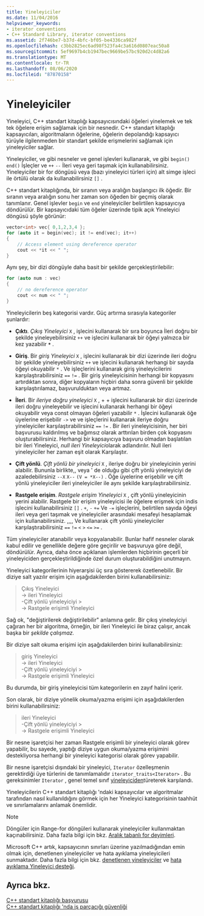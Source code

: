 ```yaml
---
title: Yineleyiciler
ms.date: 11/04/2016
helpviewer_keywords:
- iterator conventions
- C++ Standard Library, iterator conventions
ms.assetid: 2f746be7-b37d-4bfc-bf05-be4336ca982f
ms.openlocfilehash: c3bb2825ec6ad98f523fa4c3a616d0807eac50a8
ms.sourcegitcommit: 5ef9697b4cb1947bec9669be57bc920d2c4d82a6
ms.translationtype: MT
ms.contentlocale: tr-TR
ms.lasthandoff: 08/06/2020
ms.locfileid: "87870158"
---
```

# <a name="iterators"></a>Yineleyiciler

Yineleyici, C++ standart kitaplığı kapsayıcısındaki öğeleri yinelemek ve tek tek öğelere erişim sağlamak için bir nesnedir. C++ standart kitaplığı kapsayıcıları, algoritmaların öğelerine, öğelerin depolandığı kapsayıcı türüyle ilgilenmeden bir standart şekilde erişmelerini sağlamak için yineleyiciler sağlar.

Yineleyiciler, ve gibi nesneler ve genel işlevleri kullanarak, ve gibi `begin()` `end()` İşleçler ve `++` `--` İleri veya geri taşımak için kullanabilirsiniz. Yineleyiciler bir for döngüsü veya (bazı yineleyici türleri için) alt simge işleci ile örtülü olarak da kullanabilirsiniz `[]` .

C++ standart kitaplığında, bir sıranın veya aralığın başlangıcı ilk öğedir. Bir sıranın veya aralığın sonu her zaman son öğeden bir geçmiş olarak tanımlanır. Genel işlevler `begin` ve `end` yineleyiciler belirtilen kapsayıcıya döndürülür. Bir kapsayıcıdaki tüm öğeler üzerinde tipik açık Yineleyici döngüsü şöyle görünür:

```cpp
vector<int> vec{ 0,1,2,3,4 };
for (auto it = begin(vec); it != end(vec); it++)
{
    // Access element using dereference operator
    cout << *it << " ";
}
```

Aynı şey, bir dizi döngüyle daha basit bir şekilde gerçekleştirilebilir:

```cpp
for (auto num : vec)
{
    // no dereference operator
    cout << num << " ";
}
```

Yineleyicilerin beş kategorisi vardır. Güç artırma sırasıyla kategoriler şunlardır:

- **Çıktı**. *Çıkış Yineleyici* `X` , işlecini kullanarak bir sıra boyunca İleri doğru bir şekilde yineleyebilirsiniz `++` ve işlecini kullanarak bir öğeyi yalnızca bir kez yazabilir __`*`__ .

- **Giriş**. Bir *giriş Yineleyici* `X` , işlecini kullanarak bir dizi üzerinde ileri doğru bir şekilde yineleyebilirsiniz `++` ve işlecini kullanarak herhangi bir sayıda öğeyi okuyabilir `*` . Ve işleçlerini kullanarak giriş yineleyicilerini karşılaştırabilirsiniz `==` `!=` . Bir giriş yineleyicisinin herhangi bir kopyasını artırdıktan sonra, diğer kopyaların hiçbiri daha sonra güvenli bir şekilde karşılaştırılamaz, başvurulduktan veya artmaz.

- **İleri**. Bir *ileriye doğru yineleyici* `X` , + + işlecini kullanarak bir dizi üzerinde ileri doğru yineleyebilir ve işlecini kullanarak herhangi bir öğeyi okuyabilir veya const olmayan öğeleri yazabilir `*` . İşlecini kullanarak öğe üyelerine erişebilir `->` ve ve işleçlerini kullanarak ileriye doğru yineleyiciler karşılaştırabilirsiniz `==` `!=` . Bir ileri yineleyicisinin, her biri başvurusu kaldırılmış ve bağımsız olarak arttırılan birden çok kopyasını oluşturabilirsiniz. Herhangi bir kapsayıcıya başvuru olmadan başlatılan bir ileri Yineleyici, *null ileri Yineleyici*olarak adlandırılır. Null ileri yineleyiciler her zaman eşit olarak Karşılaştır.

- **Çift yönlü**. *Çift yönlü bir yineleyici* `X` , ileriye doğru bir yineleyicinin yerini alabilir. Bununla birlikte,, veya ' de olduğu gibi çift yönlü yineleyiciyi de azaledebilirsiniz `--X` `X--` `(V = *X--)` . Öğe üyelerine erişebilir ve çift yönlü yineleyiciler ileri yineleyiciler ile aynı şekilde karşılaştırabilirsiniz.

- **Rastgele erişim**. *Rastgele erişim Yineleyici* `X` , çift yönlü yineleyicinin yerini alabilir. Rastgele bir erişim yineleyicisi ile öğelere erişmek için indis işlecini kullanabilirsiniz `[]` . `+`, `-` `+=` Ve `-=` işleçlerini, belirtilen sayıda öğeyi ileri veya geri taşımak ve yineleyiciler arasındaki mesafeyi hesaplamak için kullanabilirsiniz. ,,,, Ve kullanarak çift yönlü yineleyiciler karşılaştırabilirsiniz `==` `!=` `<` `>` `<=` `>=` .

Tüm yineleyiciler atanabilir veya kopyalanabilir. Bunlar hafif nesneler olarak kabul edilir ve genellikle değere göre geçirilir ve başvuruya göre değil, döndürülür. Ayrıca, daha önce açıklanan işlemlerden hiçbirinin geçerli bir yineleyiciden gerçekleştirildiğinde özel durum oluşturabildiğini unutmayın.

Yineleyici kategorilerinin hiyerarşisi üç sıra göstererek özetlenebilir. Bir diziye salt yazılır erişim için aşağıdakilerden birini kullanabilirsiniz:

> Çıkış Yineleyici \
> -> ileri Yineleyici \
> -Çift yönlü yineleyiciyi > \
> -> Rastgele erişimli Yineleyici

Sağ ok, "değiştirilerek değiştirilebilir" anlamına gelir. Bir çıkış yineleyiciyi çağıran her bir algoritma, örneğin, bir ileri Yineleyici ile biraz çalışır, ancak başka bir *şekilde çalışmaz.*

Bir diziye salt okuma erişimi için aşağıdakilerden birini kullanabilirsiniz:

> giriş Yineleyici \
> -> ileri Yineleyici \
> -Çift yönlü yineleyiciyi > \
> -> Rastgele erişimli Yineleyici

Bu durumda, bir giriş yineleyicisi tüm kategorilerin en zayıf halini içerir.

Son olarak, bir diziye yönelik okuma/yazma erişimi için aşağıdakilerden birini kullanabilirsiniz:

> ileri Yineleyici \
> -Çift yönlü yineleyiciyi > \
> -> Rastgele erişimli Yineleyici

Bir nesne işaretçisi her zaman Rastgele erişimli bir yineleyici olarak görev yapabilir, bu sayede, yaptığı diziye uygun okuma/yazma erişimini destekliyorsa herhangi bir yineleyici kategorisi olarak görev yapabilir.

Bir nesne işaretçisi dışındaki bir yineleyici, `Iterator` özelleşmenin gerektirdiği üye türlerini de tanımlamalıdır `iterator_traits<Iterator>` . Bu gereksinimler `Iterator` , genel temel sınıf [yineleyiciden](../standard-library/iterator-struct.md)türeterek karşılandı.

Yineleyicilerin C++ standart kitaplığı 'ndaki kapsayıcılar ve algoritmalar tarafından nasıl kullanıldığını görmek için her Yineleyici kategorisinin taahhüt ve sınırlamalarını anlamak önemlidir.

> [!NOTE]
> Döngüler için Range-for döngüleri kullanarak yineleyiciler kullanmaktan kaçınabilirsiniz. Daha fazla bilgi için bkz. [Aralık tabanlı for deyimleri](../cpp/range-based-for-statement-cpp.md).

Microsoft C++ artık, kapsayıcının sınırları üzerine yazılmadığından emin olmak için, denetlenen yineleyiciler ve hata ayıklama yineleyicileri sunmaktadır. Daha fazla bilgi için bkz. [denetlenen yineleyiciler](../standard-library/checked-iterators.md) ve [hata ayıklama Yineleyici desteği](../standard-library/debug-iterator-support.md).

## <a name="see-also"></a>Ayrıca bkz.

[C++ standart kitaplığı başvurusu](../standard-library/cpp-standard-library-reference.md)\
[C++ standart kitaplığı 'nda iş parçacığı güvenliği](../standard-library/thread-safety-in-the-cpp-standard-library.md)
